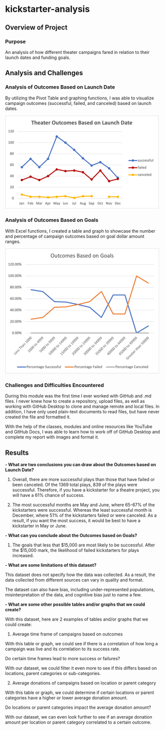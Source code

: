 # kickstarter-analysis

## Overview of Project

### Purpose
An analysis of how different theater campaigns fared in relation to their launch dates and funding goals. 

## Analysis and Challenges

### Analysis of Outcomes Based on Launch Date

By utilizing the Pivot Table and graphing functions, I was able to visualize campaign outcomes (successful, failed, and canceled) based on launch dates. 

<img src="Resources/Theater_Outcomes_vs_Launch.png" width="500">

### Analysis of Outcomes Based on Goals

With Excel functions, I created a table and graph to showcase the number and percentage of campaign outcomes based on goal dollar amount ranges. 

<img src="Resources/Outcomes_vs_Goals.png" width="500">

### Challenges and Difficulties Encountered

During this module was the first time I ever worked with GitHub and .md files. I never knew how to create a repository, upload files, as well as working with GitHub Desktop to clone and manage remote and local files. In addition, I have only used plain-text documents to read files, but have never created the file and formatted it. 

With the help of the classes, modules and online resources like YouTube and GitHub Docs, I was able to learn how to work off of GitHub Desktop and complete my report with images and format it.

## Results

**- What are two conclusions you can draw about the Outcomes based on Launch Date?**

1. Overall, there are more successful plays than those that have failed or been canceled. Of the 1369 total plays, 839 of the plays were successful. Therefore, if you have a kickstarter for a theatre project, you will have a 61% chance of success. 

2. The most successful months are May and June, where 65-67% of the kickstarters were successful. Whereas the least successful month is December, where 51% of the kickstarters failed or were canceled. As a result, if you want the most success, it would be best to have a kickstarter in May or June. 

**- What can you conclude about the Outcomes based on Goals?**

1. The goals that less that $15,000 are most likely to be successful. After the $15,000 mark, the likelihood of failed kickstarters for plays increased. 

**- What are some limitations of this dataset?**

This dataset does not specify how the data was collected. As a result, the data collected from different sources can vary in quality and format. 

The dataset can also have bias, including under-represented populations, misinterpretation of the data, and cognitive bias just to name a few. 

**- What are some other possible tables and/or graphs that we could create?**

With this dataset, here are 2 examples of tables and/or graphs that we could create: 
1. Average time frame of campaigns based on outcomes

With this table or graph, we could see if there is a correlation of how long a campaign was live and its correlation to its success rate. 

Do certain time frames lead to more success or failures?
	
With our dataset, we could filter it even more to see if this differs based on locations, parent categories or sub-categories. 

2. Average donations of campaigns based on location or parent category

With this table or graph, we could determine if certain locations or parent categories have a higher or lower average donation amount.

Do locations or parent categories impact the average donation amount?

With our dataset, we can even look further to see if an average donation amount per location or parent category correlated to a certain outcome. 


